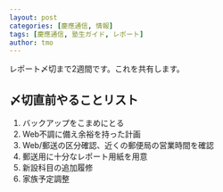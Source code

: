 ```yaml
---
layout: post
categories: [慶應通信, 情報]
tags: [慶應通信, 塾生ガイド, レポート]
author: tmo
---
```

レポート〆切まで2週間です。これを共有します。

## 〆切直前やることリスト
1. バックアップをこまめにとる
2. Web不調に備え余裕を持った計画
3. Web/郵送の区分確認、近くの郵便局の営業時間を確認
4. 郵送用に十分なレポート用紙を用意
5. 新設科目の追加履修
6. 家族予定調整
